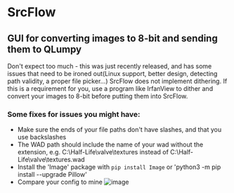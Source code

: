 # SrcFlow
## GUI for converting images to 8-bit and sending them to QLumpy

Don't expect too much - this was just recently released, and has some issues that need to be ironed out(Linux support, better design, detecting path validity, a proper file picker...)
SrcFlow does not implement dithering. If this is a requirement for you, use a program like IrfanView to dither and convert your images to 8-bit before putting them into SrcFlow.

### Some fixes for issues you might have:
- Make sure the ends of your file paths don't have slashes, and that you use backslashes
- The WAD path should include the name of your wad without the extension, e.g. C:\Half-Life\valve\textures instead of C:\Half-Life\valve\textures.wad
- Install the 'Image' package with `pip install Image` or 'python3 -m pip install --upgrade Pillow'
- Compare your config to mine
  ![image](https://github.com/easter-eat-ser/SrcFlow/assets/130861513/c7ed815c-259b-4fe7-b1db-38baa7f17040)

